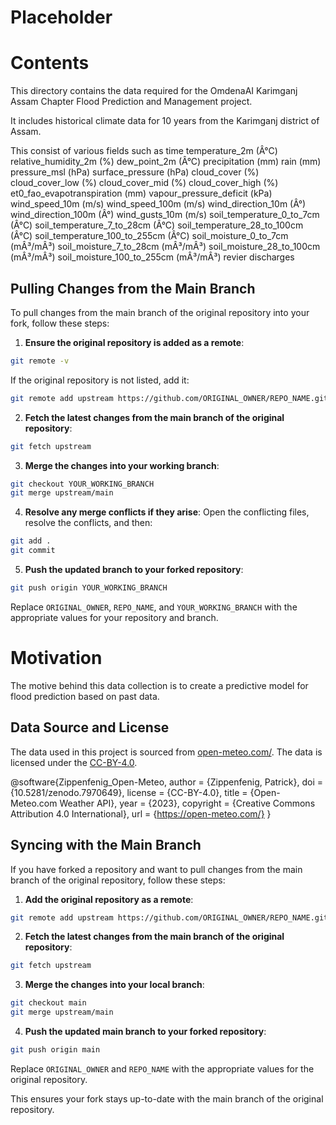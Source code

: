 # Placeholder

# Contents
This directory contains the data required for the OmdenaAI Karimganj Assam Chapter Flood Prediction and Management project.

It includes historical climate data for 10 years from the Karimganj district of Assam.

This consist of various fields such as 
time	temperature_2m (Â°C)	relative_humidity_2m (%)	dew_point_2m (Â°C)	precipitation (mm)	rain (mm)	pressure_msl (hPa)	surface_pressure (hPa)	cloud_cover (%)	cloud_cover_low (%)	cloud_cover_mid (%)	cloud_cover_high (%)	et0_fao_evapotranspiration (mm)	vapour_pressure_deficit (kPa)	wind_speed_10m (m/s)	wind_speed_100m (m/s)	wind_direction_10m (Â°)	wind_direction_100m (Â°)	wind_gusts_10m (m/s)	soil_temperature_0_to_7cm (Â°C)	soil_temperature_7_to_28cm (Â°C)	soil_temperature_28_to_100cm (Â°C)	soil_temperature_100_to_255cm (Â°C)	soil_moisture_0_to_7cm (mÂ³/mÂ³)	soil_moisture_7_to_28cm (mÂ³/mÂ³)	soil_moisture_28_to_100cm (mÂ³/mÂ³)	soil_moisture_100_to_255cm (mÂ³/mÂ³)
revier discharges 
## Pulling Changes from the Main Branch

To pull changes from the main branch of the original repository into your fork, follow these steps:

1. **Ensure the original repository is added as a remote**:
  ```bash
  git remote -v
  ```
  If the original repository is not listed, add it:
  ```bash
  git remote add upstream https://github.com/ORIGINAL_OWNER/REPO_NAME.git
  ```

2. **Fetch the latest changes from the main branch of the original repository**:
  ```bash
  git fetch upstream
  ```

3. **Merge the changes into your working branch**:
  ```bash
  git checkout YOUR_WORKING_BRANCH
  git merge upstream/main
  ```

4. **Resolve any merge conflicts if they arise**:
  Open the conflicting files, resolve the conflicts, and then:
  ```bash
  git add .
  git commit
  ```

5. **Push the updated branch to your forked repository**:
  ```bash
  git push origin YOUR_WORKING_BRANCH
  ```

Replace `ORIGINAL_OWNER`, `REPO_NAME`, and `YOUR_WORKING_BRANCH` with the appropriate values for your repository and branch.

# Motivation
The motive behind this data collection is to create a predictive model for flood prediction based on past data.



## Data Source and License

The data used in this project is sourced from [open-meteo.com/](hhttps://open-meteo.com/). The data is licensed under the [CC-BY-4.0](https://github.com/open-meteo/open-meteo/blob/main/LICENSE).

@software{Zippenfenig_Open-Meteo,
  author = {Zippenfenig, Patrick},
  doi = {10.5281/zenodo.7970649},
  license = {CC-BY-4.0},
  title = {Open-Meteo.com Weather API},
  year = {2023},
  copyright = {Creative Commons Attribution 4.0 International},
  url = {https://open-meteo.com/}
}
## Syncing with the Main Branch

If you have forked a repository and want to pull changes from the main branch of the original repository, follow these steps:

1. **Add the original repository as a remote**:
  ```bash
  git remote add upstream https://github.com/ORIGINAL_OWNER/REPO_NAME.git
  ```

2. **Fetch the latest changes from the main branch of the original repository**:
  ```bash
  git fetch upstream
  ```

3. **Merge the changes into your local branch**:
  ```bash
  git checkout main
  git merge upstream/main
  ```

4. **Push the updated main branch to your forked repository**:
  ```bash
  git push origin main
  ```

Replace `ORIGINAL_OWNER` and `REPO_NAME` with the appropriate values for the original repository.

This ensures your fork stays up-to-date with the main branch of the original repository.